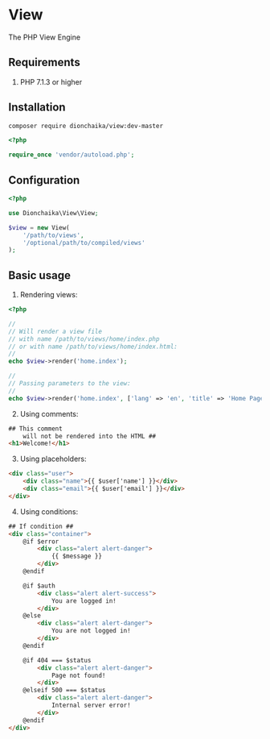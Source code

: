 # View
The PHP View Engine

## Requirements
1. PHP 7.1.3 or higher

## Installation
```bash
composer require dionchaika/view:dev-master
```

```php
<?php

require_once 'vendor/autoload.php';
```

## Configuration
```php
<?php

use Dionchaika\View\View;

$view = new View(
    '/path/to/views',
    '/optional/path/to/compiled/views'
);
```

## Basic usage
1. Rendering views:
```php
<?php

//
// Will render a view file
// with name /path/to/views/home/index.php
// or with name /path/to/views/home/index.html:
//
echo $view->render('home.index');

//
// Passing parameters to the view:
//
echo $view->render('home.index', ['lang' => 'en', 'title' => 'Home Page']);
```

2. Using comments:
```html
## This comment
    will not be rendered into the HTML ##
<h1>Welcome!</h1>
```

3. Using placeholders:
```html
<div class="user">
    <div class="name">{{ $user['name'] }}</div>
    <div class="email">{{ $user['email'] }}</div>
</div>
```

4. Using conditions:
```html
## If condition ##
<div class="container">
    @if $error
        <div class="alert alert-danger">
            {{ $message }}
        </div>
    @endif

    @if $auth
        <div class="alert alert-success">
            You are logged in!
        </div>
    @else
        <div class="alert alert-danger">
            You are not logged in!
        </div>
    @endif

    @if 404 === $status
        <div class="alert alert-danger">
            Page not found!
        </div>
    @elseif 500 === $status
        <div class="alert alert-danger">
            Internal server error!
        </div>
    @endif
</div>
```